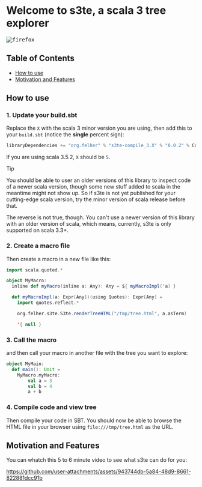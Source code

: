 
# Welcome to s3te, a scala 3 tree explorer

<kbd>
  
![firefox](https://github.com/user-attachments/assets/ae4f492a-c466-4242-84ee-08c3d6c94a65)

</kbd>

## Table of Contents

- [How to use](#how-to-use)
- [Motivation and Features](#motivation-and-features)

## How to use

### 1. Update your build.sbt
Replace the `X` with the scala 3 minor version you are using, then add this to your `build.sbt` (notice the **single** percent sign):

```scala
libraryDependencies += "org.felher" % "s3te-compile_3.X" % "0.0.2" % Compile
```

If you are using scala 3.5.2, `X` should be `5`.

> [!TIP]
> You should be able to user an older versions of this library to inspect code of a newer scala version, though some new stuff added to scala in the meantime might not show up. So if s3te is not yet published for your cutting-edge scala version, try the minor version of scala release before that.
> 
> The reverse is not true, though. You can't use a newer version of this library with an older version of scala, which means, currently, s3te is only supported on scala 3.3+.

### 2. Create a macro file
Then create a macro in a new file like this:
```scala
import scala.quoted.*

object MyMacro:
  inline def myMacro(inline a: Any): Any = ${ myMacroImpl('a) }

  def myMacroImpl(a: Expr[Any])(using Quotes): Expr[Any] =
    import quotes.reflect.*

    org.felher.s3te.S3te.renderTreeHTML("/tmp/tree.html", a.asTerm)

    '{ null }
```

### 3. Call the macro
and then call your macro in another file with the tree you want to explore:
```scala
object MyMain:
  def main(): Unit =
    MyMacro.myMacro:
        val a = 3
        val b = 4
        a + b
```

### 4. Compile code and view tree

Then compile your code in SBT. You should now be able to browse the HTML file in your browser using `file:///tmp/tree.html` as the URL.

## Motivation and Features

You can whatch this 5 to 6 minute video to see what s3te can do for you:

https://github.com/user-attachments/assets/943744db-5a84-48d9-8661-822881dcc91b
